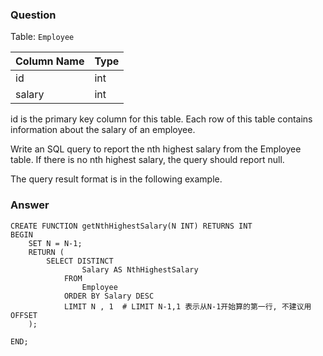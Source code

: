 ### Question

Table: ```Employee```


| Column Name | Type |
|-------------|------|
| id          | int  |
| salary      | int  |

id is the primary key column for this table.
Each row of this table contains information about the salary of an employee.
 

Write an SQL query to report the nth highest salary from the Employee table. If there is no nth highest salary, the query should report null.

The query result format is in the following example.


### Answer

```
CREATE FUNCTION getNthHighestSalary(N INT) RETURNS INT 
BEGIN
    SET N = N-1;
    RETURN (
        SELECT DISTINCT
                Salary AS NthHighestSalary
            FROM
                Employee
            ORDER BY Salary DESC
            LIMIT N , 1  # LIMIT N-1,1 表示从N-1开始算的第一行, 不建议用OFFSET
    );
  
END;
```
